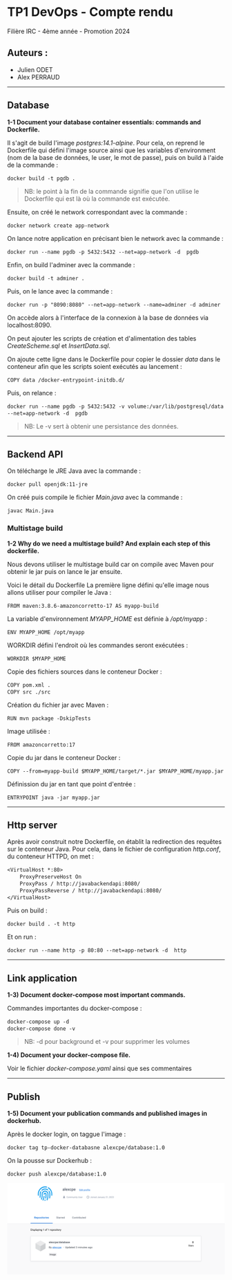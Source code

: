 # **TP1 DevOps - Compte rendu**

Filière IRC - 4ème année - Promotion 2024

## Auteurs :
- Julien ODET
- Alex PERRAUD

---

## **Database**
**1-1 Document your database container essentials: commands and Dockerfile.**

Il s'agit de build l'image *postgres:14.1-alpine*.
Pour cela, on reprend le Dockerfile qui défini l'image source ainsi que les variables d'environment (nom de la base de données, le user, le mot de passe), puis on build à l'aide de la commande :
```
docker build -t pgdb .
```
> NB: le point à la fin de la commande signifie que l'on utilise le Dockerfile qui est là où la commande est exécutée.

Ensuite, on créé le network correspondant avec la commande :
```
docker network create app-network
```

On lance notre application en précisant bien le network avec la commande :
```
docker run --name pgdb -p 5432:5432 --net=app-network -d  pgdb
```

Enfin, on build l'adminer avec la commande :
```
docker build -t adminer .
```

Puis, on le lance avec la commande :
```
docker run -p "8090:8080" --net=app-network --name=adminer -d adminer
```

On accède alors à l'interface de la connexion à la base de données via localhost:8090.

On peut ajouter les scripts de création et d'alimentation des tables *CreateScheme.sql* et *InsertData.sql*.

On ajoute cette ligne dans le Dockerfile pour copier le dossier *data* dans le conteneur afin que les scripts soient exécutés au lancement :
```
COPY data /docker-entrypoint-initdb.d/
```

Puis, on relance :
```
docker run --name pgdb -p 5432:5432 -v volume:/var/lib/postgresql/data --net=app-network -d  pgdb
```
> NB: Le -v sert à obtenir une persistance des données.
---
## **Backend API**
On télécharge le JRE Java avec la commande :
```
docker pull openjdk:11-jre
```

On créé puis compile le fichier *Main.java* avec la commande :
```
javac Main.java
```

### Multistage build

**1-2 Why do we need a multistage build? And explain each step of this dockerfile.**

Nous devons utiliser le multistage build car on compile avec Maven pour obtenir le jar puis on lance le jar ensuite.

Voici le détail du Dockerfile
La première ligne défini qu'elle image nous allons utiliser pour compiler le Java :
```
FROM maven:3.8.6-amazoncorretto-17 AS myapp-build
```

La variable d'environnement *MYAPP_HOME* est définie à */opt/myapp* :
```
ENV MYAPP_HOME /opt/myapp
```

WORKDIR défini l'endroit où les commandes seront exécutées :
```
WORKDIR $MYAPP_HOME
```

Copie des fichiers sources dans le conteneur Docker :
```
COPY pom.xml .
COPY src ./src
```

Création du fichier jar avec Maven :
```
RUN mvn package -DskipTests
```

Image utilisée :
```
FROM amazoncorretto:17
```

Copie du jar dans le conteneur Docker :
```
COPY --from=myapp-build $MYAPP_HOME/target/*.jar $MYAPP_HOME/myapp.jar
```

Définission du jar en tant que point d'entrée :
```
ENTRYPOINT java -jar myapp.jar
```

---
## **Http server**
Après avoir construit notre Dockerfile, on établit la redirection des requêtes sur le conteneur Java. Pour cela, dans le fichier de configuration *http.conf*, du conteneur HTTPD, on met :
```
<VirtualHost *:80>
    ProxyPreserveHost On
    ProxyPass / http://javabackendapi:8080/
    ProxyPassReverse / http://javabackendapi:8080/
</VirtualHost>
```

Puis on build :
```
docker build . -t http
```

Et on run : 
```
docker run --name http -p 80:80 --net=app-network -d  http
```

---

## **Link application**
**1-3) Document docker-compose most important commands.**

Commandes importantes du docker-compose :
```
docker-compose up -d
docker-compose done -v
```
> NB: -d pour background et -v pour supprimer les volumes

**1-4) Document your docker-compose file.**

Voir le fichier *docker-compose.yaml* ainsi que ses commentaires

---

## **Publish**

**1-5) Document your publication commands and published images in dockerhub.**

Après le docker login, on taggue l'image :
```
docker tag tp-docker-databasne alexcpe/database:1.0
```

On la pousse sur Dockerhub :
```
docker push alexcpe/database:1.0
```

![Dockerhub.png](Dockerhub.png)